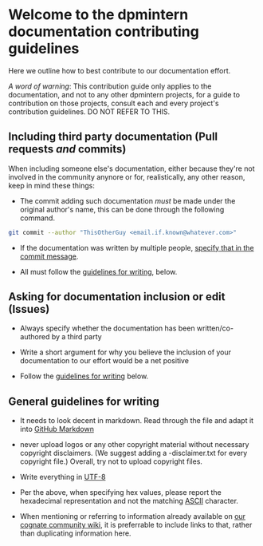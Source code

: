 # Welcome to the dpmintern documentation contributing guidelines
Here we outline how to best contribute to our documentation effort.

*A word of warning*: This contribution guide only applies to the documentation, and not to any other dpmintern projects, for a guide to contribution on those projects, consult each and every project's contribution guidelines. DO NOT REFER TO THIS.

## Including third party documentation (Pull requests *and* commits)
When including someone else's documentation, either because they're not involved in the community anynore or for, realistically, any other reason, keep in mind these things:

- The commit adding such documentation *must* be made under the original author's name, this can be done through the following command.
```bash
git commit --author "ThisOtherGuy <email.if.known@whatever.com>"
```

- If the documentation was written by multiple people, [specify that in the commit message](https://docs.github.com/en/pull-requests/committing-changes-to-your-project/creating-and-editing-commits/creating-a-commit-with-multiple-authors#creating-co-authored-commits-on-the-command-line).

- All must follow the [guidelines for writing](#general-guidelines-for-writing), below.


## Asking for documentation inclusion or edit (Issues)

- Always specify whether the documentation has been written/co-authored by a third party

- Write a short argument for why you believe the inclusion of your documentation to our effort would be a net positive

- Follow the [guidelines for writing](#general-guidelines-for-writing) below.

## General guidelines for writing

- It needs to look decent in markdown. Read through the file and adapt it into [GitHub Markdown](https://docs.github.com/en/get-started/writing-on-github/getting-started-with-writing-and-formatting-on-github)

- never upload logos or any other copyright material without necessary copyright disclaimers. (We suggest adding a <filename>-disclaimer.txt for every copyright file.) Overall, try not to upload copyright files.

- Write everything in [UTF-8](https://en.wikipedia.org/wiki/UTF-8)

- Per the above, when specifying hex values, please report the hexadecimal representation and not the matching [ASCII](https://en.wikipedia.org/wiki/ASCII) character.

- When mentioning or referring to information already available on [our cognate community wiki](https://thedenpamen.wiki.gg/wiki/The_Denpa_Men_Wiki), it is preferrable to include links to that, rather than duplicating information here.


